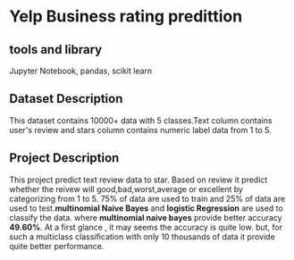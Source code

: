 # Yelp Business rating predittion #
## tools and library ##
Jupyter Notebook, pandas, scikit learn
## Dataset Description ##
This dataset contains 10000+ data with 5 classes.Text column contains user's review and stars column contains numeric label data from 1 to 5.

## Project Description ##
This project predict text review data to star. Based on review it predict whether the reivew will good,bad,worst,average or excellent by categorizing from 1 to 5. 75% of data are used to train and 25% of data are used to test.**multinomial Naive Bayes** and **logistic Regression** are used to classify the data. where **multinomial naive bayes** provide better accuracy **49.60%**. At a first glance , it may seems the accuracy is quite low. but, for such a multiclass classification with only 10 thousands of data  it provide quite better performance.
